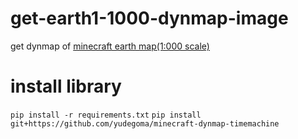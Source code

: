# get-earth1-1000-dynmap-image
get dynmap of [minecraft earth map(1:000 scale)](https://earth.motfe.net/)

# install library
`pip install -r requirements.txt`
`pip install git+https://github.com/yudegoma/minecraft-dynmap-timemachine`


